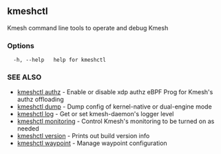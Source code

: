 ## kmeshctl

Kmesh command line tools to operate and debug Kmesh

### Options

```
  -h, --help   help for kmeshctl
```

### SEE ALSO

* [kmeshctl authz](kmeshctl_authz.md)	 - Enable or disable xdp authz eBPF Prog for Kmesh's authz offloading
* [kmeshctl dump](kmeshctl_dump.md)	 - Dump config of kernel-native or dual-engine mode
* [kmeshctl log](kmeshctl_log.md)	 - Get or set kmesh-daemon's logger level
* [kmeshctl monitoring](kmeshctl_monitoring.md)	 - Control Kmesh's monitoring to be turned on as needed
* [kmeshctl version](kmeshctl_version.md)	 - Prints out build version info
* [kmeshctl waypoint](kmeshctl_waypoint.md)	 - Manage waypoint configuration

